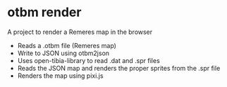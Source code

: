 # otbm render

A project to render a Remeres map in the browser

- Reads a .otbm file (Remeres map)
- Write to JSON using otbm2json
- Uses open-tibia-library to read .dat and .spr files
- Reads the JSON map and renders the proper sprites from the .spr file
- Renders the map using pixi.js
